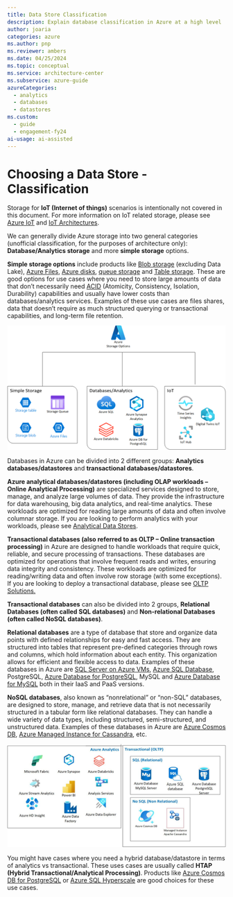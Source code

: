 ```yaml
---
title: Data Store Classification
description: Explain database classification in Azure at a high level
author: joaria
categories: azure
ms.author: pnp
ms.reviewer: ambers
ms.date: 04/25/2024
ms.topic: conceptual
ms.service: architecture-center
ms.subservice: azure-guide
azureCategories:
  - analytics
  - databases
  - datastores
ms.custom:
  - guide
  - engagement-fy24
ai-usage: ai-assisted
---
```


# Choosing a Data Store - Classification

Storage for **IoT (Internet of things)** scenarios is intentionally not covered in this document. For more information on IoT related storage, please see [Azure IoT](https://azure.microsoft.com/en-us/solutions/iot) and [IoT Architectures](../../reference-architectures/iot/iot-architecture-overview.md).

We can generally divide Azure storage into two general categories (unofficial classification, for the purposes of architecture only): **Database/Analytics storage** and more **simple storage** options.

**Simple storage options** include products like [Blob storage](/azure/storage/files/storage-files-introduction) (excluding Data Lake), [Azure Files](/azure/storage/files/storage-files-introduction), [Azure disks](/azure/virtual-machines/managed-disks-overview), [queue storage](/azure/storage/queues/) and [Table storage](/azure/storage/tables/). These are good options for use cases where you need to store large amounts of data that don’t necessarily need [ACID](https://learn.microsoft.com/en-us/windows/win32/cossdk/acid-properties) (Atomicity, Consistency, Isolation, Durability) capabilities and usually have lower costs than databases/analytics services. Examples of these use cases are files shares, data that doesn’t require as much structured querying or transactional capabilities, and long-term file retention.

![Diagram that contrasts relational database management system and big data solutions.](../images/AzureStorageOptions.png)

Databases in Azure can be divided into 2 different groups: **Analytics databases/datastores** and **transactional databases/datastores**.

**Azure analytical databases/datastores (including OLAP workloads – Online Analytical Processing)** are specialized services designed to store, manage, and analyze large volumes of data. They provide the infrastructure for data warehousing, big data analytics, and real-time analytics. These workloads are optimized for reading large amounts of data and often involve columnar storage. If you are looking to perform analytics with your workloads, please see [Analytical Data Stores](../technology-choices/analytical-data-stores.md).

**Transactional databases (also referred to as OLTP – Online transaction processing)** in Azure are designed to handle workloads that require quick, reliable, and secure processing of transactions. These databases are optimized for operations that involve frequent reads and writes, ensuring data integrity and consistency. These workloads are optimized for reading/writing data and often involve row storage (with some exceptions). If you are looking to deploy a transactional database, please see [OLTP Solutions.](../relational-data/online-transaction-processing.md)

**Transactional databases** can also be divided into 2 groups, **Relational Databases (often called SQL databases)** and **Non-relational Databases (often called NoSQL databases)**.

**Relational databases** are a type of database that store and organize data points with defined relationships for easy and fast access. They are structured into tables that represent pre-defined categories through rows and columns, which hold information about each entity. This organization allows for efficient and flexible access to data. Examples of these databases in Azure are [SQL Server on Azure VMs](/azure/azure-sql/virtual-machines/windows/sql-server-on-azure-vm-iaas-what-is-overview), [Azure SQL Database](/azure/azure-sql), PostgreSQL, [Azure Database for PostgreSQL](/azure/postgresql/), MySQL and [Azure Database for MySQL](/azure/mysql) both in their IaaS and PaaS versions.

**NoSQL databases**, also known as “nonrelational” or “non-SQL” databases, are designed to store, manage, and retrieve data that is not necessarily structured in a tabular form like relational databases. They can handle a wide variety of data types, including structured, semi-structured, and unstructured data. Examples of these databases in Azure are [Azure Cosmos DB](/azure/cosmos-db), [Azure Managed Instance for Cassandra](/azure/managed-instance-apache-cassandra/), etc.

![Diagram that contrasts relational database management system and big data solutions.](../images/choosedatastore.png)

You might have cases where you need a hybrid database/datastore in terms of analytics vs transactional. These uses cases are usually called **HTAP (Hybrid Transactional/Analytical Processing)**. Products like [Azure Cosmos DB for PostgreSQL](/azure/cosmos-db/postgresql/) or [Azure SQL Hyperscale](/azure/azure-sql/database/service-tier-hyperscale) are good choices for these use cases.


# 